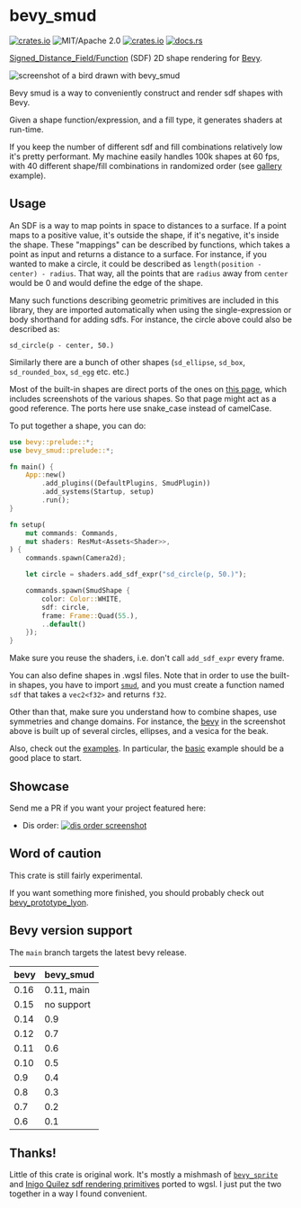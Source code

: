 # bevy_smud

[![crates.io](https://img.shields.io/crates/v/bevy_smud.svg)](https://crates.io/crates/bevy_smud)
![MIT/Apache 2.0](https://img.shields.io/badge/license-MIT%2FApache-blue.svg)
[![crates.io](https://img.shields.io/crates/d/bevy_smud.svg)](https://crates.io/crates/bevy_smud)
[![docs.rs](https://img.shields.io/docsrs/bevy_smud)](https://docs.rs/bevy_smud)

[Signed_Distance_Field/Function][SDF] (SDF) 2D shape rendering for [Bevy](https://bevyengine.org).

![screenshot of a bird drawn with bevy_smud](https://johanhelsing.studio/assets/bevy_smud_banner.png)

Bevy smud is a way to conveniently construct and render sdf shapes with Bevy.

Given a shape function/expression, and a fill type, it generates shaders at run-time.

If you keep the number of different sdf and fill combinations relatively low it's pretty performant. My machine easily handles 100k shapes at 60 fps, with 40 different shape/fill combinations in randomized order (see [gallery](https://github.com/johanhelsing/bevy_smud/blob/main/examples/gallery.rs) example).

## Usage

An SDF is a way to map points in space to distances to a surface. If a point maps to a positive value, it's outside the shape, if it's negative, it's inside the shape. These "mappings" can be described by functions, which takes a point as input and returns a distance to a surface. For instance, if you wanted to make a circle, it could be described as `length(position - center) - radius`. That way, all the points that are `radius` away from `center` would be 0 and would define the edge of the shape.

Many such functions describing geometric primitives are included in this library, they are imported automatically when using the single-expression or body shorthand for adding sdfs. For instance, the circle above could also be described as:

```wgsl
sd_circle(p - center, 50.)
```

Similarly there are a bunch of other shapes (`sd_ellipse`, `sd_box`, `sd_rounded_box`, `sd_egg` etc. etc.)

Most of the built-in shapes are direct ports of the ones on [this page](https://iquilezles.org/www/articles/distfunctions2d/distfunctions2d.htm), which includes screenshots of the various shapes. So that page might act as a good reference. The ports here use snake_case instead of camelCase.

To put together a shape, you can do:

```rust no_run
use bevy::prelude::*;
use bevy_smud::prelude::*;

fn main() {
    App::new()
        .add_plugins((DefaultPlugins, SmudPlugin))
        .add_systems(Startup, setup)
        .run();
}

fn setup(
    mut commands: Commands,
    mut shaders: ResMut<Assets<Shader>>,
) {
    commands.spawn(Camera2d);

    let circle = shaders.add_sdf_expr("sd_circle(p, 50.)");

    commands.spawn(SmudShape {
        color: Color::WHITE,
        sdf: circle,
        frame: Frame::Quad(55.),
        ..default()
    });
}
```

Make sure you reuse the shaders, i.e. don't call `add_sdf_expr` every frame.

You can also define shapes in .wgsl files. Note that in order to use the built-in shapes, you have to import [`smud`](https://github.com/johanhelsing/bevy_smud/blob/main/assets/smud.wgsl), and you must create a function named `sdf` that takes a `vec2<f32>` and returns `f32`.

Other than that, make sure you understand how to combine shapes, use symmetries and change domains. For instance, the [bevy](https://github.com/johanhelsing/bevy_smud/blob/main/assets/bevy.wgsl) in the screenshot above is built up of several circles, ellipses, and a vesica for the beak.

Also, check out the [examples](https://github.com/johanhelsing/bevy_smud/blob/main/examples). In particular, the [basic](https://github.com/johanhelsing/bevy_smud/blob/main/examples/basic.rs) example should be a good place to start.

## Showcase

Send me a PR if you want your project featured here:

- Dis order: [![dis order screenshot](https://johanhelsing.studio/assets/dis-order.png)](https://jhelsing.itch.io/dis-order)

## Word of caution

This crate is still fairly experimental.

If you want something more finished, you should probably check out [bevy_prototype_lyon](https://github.com/Nilirad/bevy_prototype_lyon).

## Bevy version support

The `main` branch targets the latest bevy release.

|bevy|bevy_smud|
|----|---------|
|0.16|0.11, main|
|0.15|no support|
|0.14|0.9      |
|0.12|0.7      |
|0.11|0.6      |
|0.10|0.5      |
|0.9 |0.4      |
|0.8 |0.3      |
|0.7 |0.2      |
|0.6 |0.1      |

## Thanks!

Little of this crate is original work. It's mostly a mishmash of [`bevy_sprite`](https://github.com/bevyengine/bevy/tree/main/crates/bevy_sprite) and [Inigo Quilez sdf rendering primitives](https://iquilezles.org/www/articles/distfunctions2d/distfunctions2d.htm) ported to wgsl. I just put the two together in a way I found convenient.

[SDF]: https://en.wikipedia.org/wiki/Signed_distance_function
